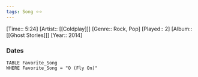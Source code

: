 ```yaml
---
tags: Song ⭐⭐ 
---
```

[Time:: 5:24]
[Artist:: [[Coldplay]]]
[Genre:: Rock, Pop]
[Played:: 2]
[Album:: [[Ghost Stories]]]
[Year:: 2014]
### Dates
````dataview
TABLE Favorite_Song
WHERE Favorite_Song = "O (Fly On)"
````
